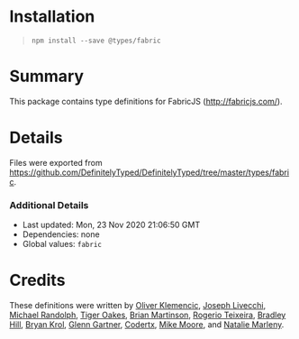 # Installation
> `npm install --save @types/fabric`

# Summary
This package contains type definitions for FabricJS (http://fabricjs.com/).

# Details
Files were exported from https://github.com/DefinitelyTyped/DefinitelyTyped/tree/master/types/fabric.

### Additional Details
 * Last updated: Mon, 23 Nov 2020 21:06:50 GMT
 * Dependencies: none
 * Global values: `fabric`

# Credits
These definitions were written by [Oliver Klemencic](https://github.com/oklemencic), [Joseph Livecchi](https://github.com/joewashear007), [Michael Randolph](https://github.com/mrand01), [Tiger Oakes](https://github.com/NotWoods), [Brian Martinson](https://github.com/bmartinson), [Rogerio Teixeira](https://github.com/RogerioTeixeira), [Bradley Hill](https://github.com/BradleyHill), [Bryan Krol](https://github.com/bmkrol823), [Glenn Gartner](https://github.com/glenngartner), [Codertx](https://github.com/codertx), [Mike Moore](https://github.com/mike667), and [Natalie Marleny](https://github.com/nataliemarleny).
